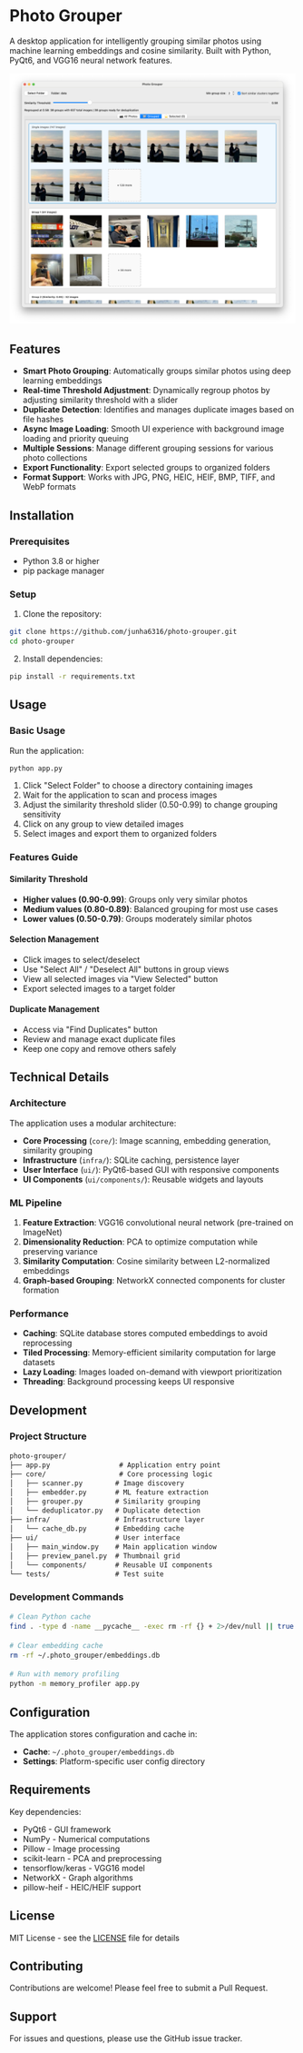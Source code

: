 # Photo Grouper

A desktop application for intelligently grouping similar photos using machine learning embeddings and cosine similarity. Built with Python, PyQt6, and VGG16 neural network features.

![Photo Grouper Screenshot](assets/image.png)

## Features

- **Smart Photo Grouping**: Automatically groups similar photos using deep learning embeddings
- **Real-time Threshold Adjustment**: Dynamically regroup photos by adjusting similarity threshold with a slider
- **Duplicate Detection**: Identifies and manages duplicate images based on file hashes
- **Async Image Loading**: Smooth UI experience with background image loading and priority queuing
- **Multiple Sessions**: Manage different grouping sessions for various photo collections
- **Export Functionality**: Export selected groups to organized folders
- **Format Support**: Works with JPG, PNG, HEIC, HEIF, BMP, TIFF, and WebP formats

## Installation

### Prerequisites

- Python 3.8 or higher
- pip package manager

### Setup

1. Clone the repository:
```bash
git clone https://github.com/junha6316/photo-grouper.git
cd photo-grouper
```

2. Install dependencies:
```bash
pip install -r requirements.txt
```

## Usage

### Basic Usage

Run the application:
```bash
python app.py
```

1. Click "Select Folder" to choose a directory containing images
2. Wait for the application to scan and process images
3. Adjust the similarity threshold slider (0.50-0.99) to change grouping sensitivity
4. Click on any group to view detailed images
5. Select images and export them to organized folders

### Features Guide

#### Similarity Threshold
- **Higher values (0.90-0.99)**: Groups only very similar photos
- **Medium values (0.80-0.89)**: Balanced grouping for most use cases
- **Lower values (0.50-0.79)**: Groups moderately similar photos

#### Selection Management
- Click images to select/deselect
- Use "Select All" / "Deselect All" buttons in group views
- View all selected images via "View Selected" button
- Export selected images to a target folder

#### Duplicate Management
- Access via "Find Duplicates" button
- Review and manage exact duplicate files
- Keep one copy and remove others safely

## Technical Details

### Architecture

The application uses a modular architecture:

- **Core Processing** (`core/`): Image scanning, embedding generation, similarity grouping
- **Infrastructure** (`infra/`): SQLite caching, persistence layer
- **User Interface** (`ui/`): PyQt6-based GUI with responsive components
- **UI Components** (`ui/components/`): Reusable widgets and layouts

### ML Pipeline

1. **Feature Extraction**: VGG16 convolutional neural network (pre-trained on ImageNet)
2. **Dimensionality Reduction**: PCA to optimize computation while preserving variance
3. **Similarity Computation**: Cosine similarity between L2-normalized embeddings
4. **Graph-based Grouping**: NetworkX connected components for cluster formation

### Performance

- **Caching**: SQLite database stores computed embeddings to avoid reprocessing
- **Tiled Processing**: Memory-efficient similarity computation for large datasets
- **Lazy Loading**: Images loaded on-demand with viewport prioritization
- **Threading**: Background processing keeps UI responsive

## Development

### Project Structure

```
photo-grouper/
├── app.py                 # Application entry point
├── core/                  # Core processing logic
│   ├── scanner.py        # Image discovery
│   ├── embedder.py       # ML feature extraction
│   ├── grouper.py        # Similarity grouping
│   └── deduplicator.py   # Duplicate detection
├── infra/                # Infrastructure layer
│   └── cache_db.py       # Embedding cache
├── ui/                   # User interface
│   ├── main_window.py    # Main application window
│   ├── preview_panel.py  # Thumbnail grid
│   └── components/       # Reusable UI components
└── tests/                # Test suite
```

### Development Commands

```bash
# Clean Python cache
find . -type d -name __pycache__ -exec rm -rf {} + 2>/dev/null || true

# Clear embedding cache
rm -rf ~/.photo_grouper/embeddings.db

# Run with memory profiling
python -m memory_profiler app.py
```

## Configuration

The application stores configuration and cache in:
- **Cache**: `~/.photo_grouper/embeddings.db`
- **Settings**: Platform-specific user config directory

## Requirements

Key dependencies:
- PyQt6 - GUI framework
- NumPy - Numerical computations
- Pillow - Image processing
- scikit-learn - PCA and preprocessing
- tensorflow/keras - VGG16 model
- NetworkX - Graph algorithms
- pillow-heif - HEIC/HEIF support

## License

MIT License - see the [LICENSE](LICENSE) file for details

## Contributing

Contributions are welcome! Please feel free to submit a Pull Request.

## Support

For issues and questions, please use the GitHub issue tracker.